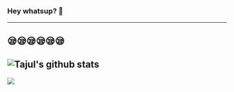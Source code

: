 ### Hey whatsup? 👋
---
😪😪😪😪😪😪
---

![Tajul's github stats](https://github-readme-stats.vercel.app/api?username=tajultonim&count_private=true&show_icons=true)
---
![](https://komarev.com/ghpvc/?username=tajultonim&color=blue)



